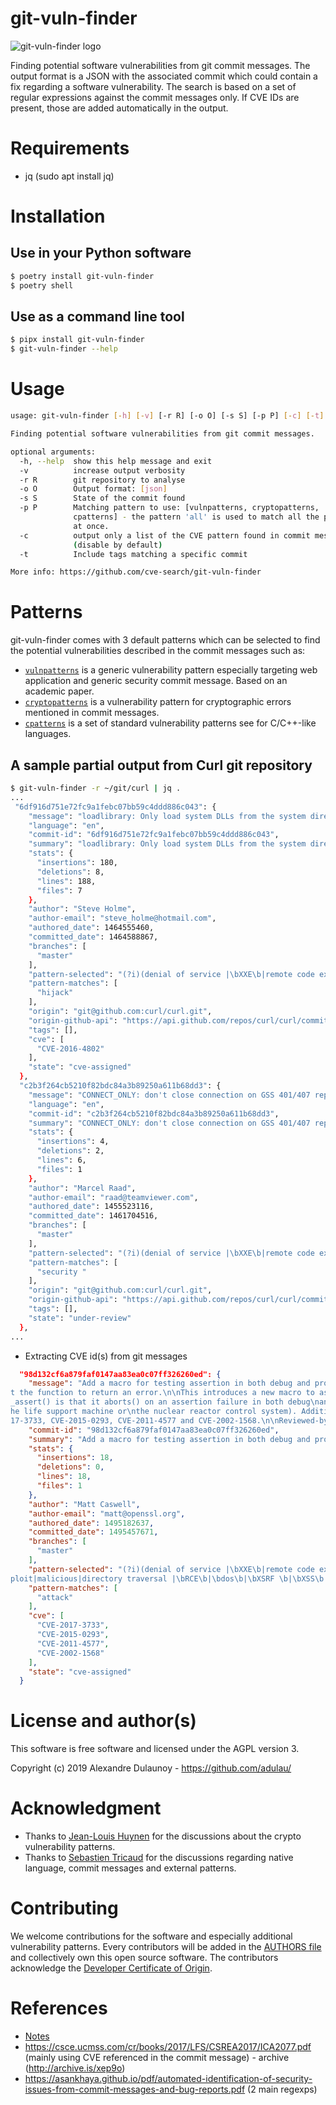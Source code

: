 # git-vuln-finder

![git-vuln-finder logo](https://raw.githubusercontent.com/cve-search/git-vuln-finder/f22077452c37e110bff0564e1f7b34637dc726c3/doc/logos/git-vuln-finder-small.png)

Finding potential software vulnerabilities from git commit messages.
The output format is a JSON with the associated commit which could contain a
fix regarding a software vulnerability. The search is based on a set of regular
expressions against the commit messages only. If CVE IDs are present, those are
added automatically in the output.

# Requirements

- jq (sudo apt install jq)


# Installation

## Use in your Python software

~~~bash
$ poetry install git-vuln-finder
$ poetry shell
~~~

## Use as a command line tool

~~~bash
$ pipx install git-vuln-finder
$ git-vuln-finder --help
~~~


# Usage

~~~bash
usage: git-vuln-finder [-h] [-v] [-r R] [-o O] [-s S] [-p P] [-c] [-t]

Finding potential software vulnerabilities from git commit messages.

optional arguments:
  -h, --help  show this help message and exit
  -v          increase output verbosity
  -r R        git repository to analyse
  -o O        Output format: [json]
  -s S        State of the commit found
  -p P        Matching pattern to use: [vulnpatterns, cryptopatterns,
              cpatterns] - the pattern 'all' is used to match all the patterns
              at once.
  -c          output only a list of the CVE pattern found in commit messages
              (disable by default)
  -t          Include tags matching a specific commit

More info: https://github.com/cve-search/git-vuln-finder
~~~

# Patterns

git-vuln-finder comes with 3 default patterns which can be selected to find the potential vulnerabilities described in the commit messages such as:

- [`vulnpatterns`](https://github.com/cve-search/git-vuln-finder/blob/master/patterns/en/medium/vuln) is a generic vulnerability pattern especially targeting web application and generic security commit message. Based on an academic paper.
- [`cryptopatterns`](https://github.com/cve-search/git-vuln-finder/blob/master/patterns/en/medium/crypto) is a vulnerability pattern for cryptographic errors mentioned in commit messages.
- [`cpatterns`](https://github.com/cve-search/git-vuln-finder/blob/master/patterns/en/medium/c) is a set of standard vulnerability patterns see for C/C++-like languages.

## A sample partial output from Curl git repository

~~~bash
$ git-vuln-finder -r ~/git/curl | jq .
...
 "6df916d751e72fc9a1febc07bb59c4ddd886c043": {
    "message": "loadlibrary: Only load system DLLs from the system directory\n\nInspiration provided by: Daniel Stenberg and Ray Satiro\n\nBug: https://curl.haxx.se/docs/adv_20160530.html\n\nRef: Windows DLL hijacking with curl, CVE-2016-4802\n",
    "language": "en",
    "commit-id": "6df916d751e72fc9a1febc07bb59c4ddd886c043",
    "summary": "loadlibrary: Only load system DLLs from the system directory",
    "stats": {
      "insertions": 180,
      "deletions": 8,
      "lines": 188,
      "files": 7
    },
    "author": "Steve Holme",
    "author-email": "steve_holme@hotmail.com",
    "authored_date": 1464555460,
    "committed_date": 1464588867,
    "branches": [
      "master"
    ],
    "pattern-selected": "(?i)(denial of service |\bXXE\b|remote code execution|\bopen redirect|OSVDB|\bvuln|\bCVE\b |\bXSS\b|\bReDoS\b|\bNVD\b|malicious|x−frame−options|attack|cross site |exploit|malicious|directory traversal |\bRCE\b|\bdos\b|\bXSRF \b|\bXSS\b|clickjack|session.fixation|hijack|\badvisory|\binsecure |security |\bcross−origin\b|unauthori[z|s]ed |infinite loop)",
    "pattern-matches": [
      "hijack"
    ],
    "origin": "git@github.com:curl/curl.git",
    "origin-github-api": "https://api.github.com/repos/curl/curl/commits/6df916d751e72fc9a1febc07bb59c4ddd886c043",
    "tags": [],
    "cve": [
      "CVE-2016-4802"
    ],
    "state": "cve-assigned"
  },
  "c2b3f264cb5210f82bdc84a3b89250a611b68dd3": {
    "message": "CONNECT_ONLY: don't close connection on GSS 401/407 reponses\n\nPreviously, connections were closed immediately before the user had a\nchance to extract the socket when the proxy required Negotiate\nauthentication.\n\nThis regression was brought in with the security fix in commit\n79b9d5f1a42578f\n\nCloses #655\n",
    "language": "en",
    "commit-id": "c2b3f264cb5210f82bdc84a3b89250a611b68dd3",
    "summary": "CONNECT_ONLY: don't close connection on GSS 401/407 reponses",
    "stats": {
      "insertions": 4,
      "deletions": 2,
      "lines": 6,
      "files": 1
    },
    "author": "Marcel Raad",
    "author-email": "raad@teamviewer.com",
    "authored_date": 1455523116,
    "committed_date": 1461704516,
    "branches": [
      "master"
    ],
    "pattern-selected": "(?i)(denial of service |\bXXE\b|remote code execution|\bopen redirect|OSVDB|\bvuln|\bCVE\b |\bXSS\b|\bReDoS\b|\bNVD\b|malicious|x−frame−options|attack|cross site |exploit|malicious|directory traversal |\bRCE\b|\bdos\b|\bXSRF \b|\bXSS\b|clickjack|session.fixation|hijack|\badvisory|\binsecure |security |\bcross−origin\b|unauthori[z|s]ed |infinite loop)",
    "pattern-matches": [
      "security "
    ],
    "origin": "git@github.com:curl/curl.git",
    "origin-github-api": "https://api.github.com/repos/curl/curl/commits/c2b3f264cb5210f82bdc84a3b89250a611b68dd3",
    "tags": [],
    "state": "under-review"
  },
...
~~~

- Extracting CVE id(s) from git messages

~~~json
  "98d132cf6a879faf0147aa83ea0c07ff326260ed": {
    "message": "Add a macro for testing assertion in both debug and production builds\n\nIf we have an assert then in a debug build we want an abort() to occur.\nIn a production build we wan
t the function to return an error.\n\nThis introduces a new macro to assist with that. The idea is to replace\nexisting use of OPENSSL_assert() with this new macro. The problem with\nOPENSSL
_assert() is that it aborts() on an assertion failure in both debug\nand production builds. It should never be a library's decision to abort a\nprocess (we don't get to decide when to kill t
he life support machine or\nthe nuclear reactor control system). Additionally if an attacker can\ncause a reachable assert to be hit then this can be a source of DoS attacks\ne.g. see CVE-20
17-3733, CVE-2015-0293, CVE-2011-4577 and CVE-2002-1568.\n\nReviewed-by: Tim Hudson <tjh@openssl.org>\n(Merged from https://github.com/openssl/openssl/pull/3496)",
    "commit-id": "98d132cf6a879faf0147aa83ea0c07ff326260ed",
    "summary": "Add a macro for testing assertion in both debug and production builds",
    "stats": {
      "insertions": 18,
      "deletions": 0,
      "lines": 18,
      "files": 1
    },
    "author": "Matt Caswell",
    "author-email": "matt@openssl.org",
    "authored_date": 1495182637,
    "committed_date": 1495457671,
    "branches": [
      "master"
    ],
    "pattern-selected": "(?i)(denial of service |\bXXE\b|remote code execution|\bopen redirect|OSVDB|\bvuln|\bCVE\b |\bXSS\b|\bReDoS\b|\bNVD\b|malicious|x−frame−options|attack|cross site |ex
ploit|malicious|directory traversal |\bRCE\b|\bdos\b|\bXSRF \b|\bXSS\b|clickjack|session.fixation|hijack|\badvisory|\binsecure |security |\bcross−origin\b|unauthori[z|s]ed |infinite loop)",
    "pattern-matches": [
      "attack"
    ],
    "cve": [
      "CVE-2017-3733",
      "CVE-2015-0293",
      "CVE-2011-4577",
      "CVE-2002-1568"
    ],
    "state": "cve-assigned"
  }
~~~

# License and author(s)

This software is free software and licensed under the AGPL version 3.

Copyright (c) 2019 Alexandre Dulaunoy - https://github.com/adulau/

# Acknowledgment

- Thanks to [Jean-Louis Huynen](https://github.com/gallypette) for the discussions about the crypto vulnerability patterns.
- Thanks to [Sebastien Tricaud](https://github.com/stricaud) for the discussions regarding native language, commit messages and external patterns.

# Contributing

We welcome contributions for the software and especially additional vulnerability patterns. Every contributors will be added in the [AUTHORS file](./AUTHORS) and
collectively own this open source software. The contributors acknowledge the [Developer Certificate of Origin](https://developercertificate.org/).

# References

- [Notes](https://gist.github.com/adulau/dce5a6ca5c65017869bb01dfee576303#file-finding-vuln-git-commit-messages-md)
- https://csce.ucmss.com/cr/books/2017/LFS/CSREA2017/ICA2077.pdf (mainly using CVE referenced in the commit message) - archive (http://archive.is/xep9o)
- https://asankhaya.github.io/pdf/automated-identification-of-security-issues-from-commit-messages-and-bug-reports.pdf (2 main regexps)
